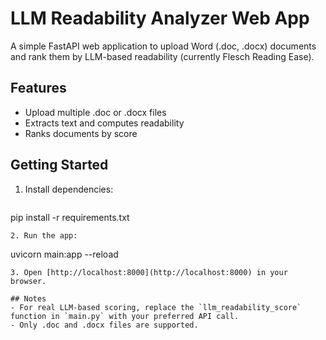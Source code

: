 # LLM Readability Analyzer Web App

A simple FastAPI web application to upload Word (.doc, .docx) documents and rank them by LLM-based readability (currently Flesch Reading Ease).

## Features
- Upload multiple .doc or .docx files
- Extracts text and computes readability
- Ranks documents by score

## Getting Started
1. Install dependencies:
   ```
pip install -r requirements.txt
   ```
2. Run the app:
   ```
uvicorn main:app --reload
   ```
3. Open [http://localhost:8000](http://localhost:8000) in your browser.

## Notes
- For real LLM-based scoring, replace the `llm_readability_score` function in `main.py` with your preferred API call.
- Only .doc and .docx files are supported.
